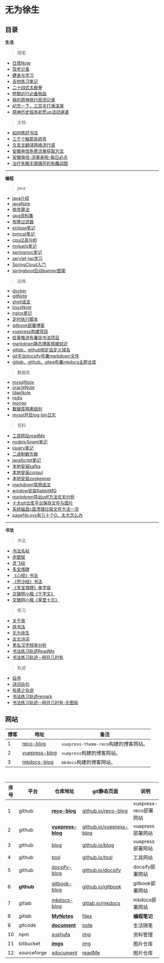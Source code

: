 # 无为徐生

## 目录

**生活**

> 随笔

  - [日常Note](生活/随笔/日常Note.md)
  - [驾考记事](生活/随笔/驾考记事.md)
  - [健身与学习](生活/随笔/健身与学习.md)
  - [吉他练习笔记](生活/随笔/吉他练习笔记.md)
  - [二十四式太极拳](生活/随笔/二十四式太极拳.md)
  - [短期远行必备物品](生活/随笔/短期远行必备物品.md)
  - [我的原神旅行观测记录](生活/随笔/我的原神旅行观测记录.md)
  - [纪念一下，三百天打满深渊](生活/随笔/纪念一下，三百天打满深渊.md)
  - [原神历史版本祈愿up活动速递](生活/随笔/原神历史版本祈愿up活动速递.md)

> 文档

  - [如何练好书法](生活/文档/如何练好书法.md)
  - [三千个脑筋急转弯](生活/文档/三千个脑筋急转弯.md)
  - [文言文翻译网络流行语](生活/文档/文言文翻译网络流行语.md)
  - [安徽电信免费流量获取方法](生活/文档/安徽电信免费流量获取方法.md)
  - [安徽电信-流量来啦-每日必点](生活/文档/安徽电信-流量来啦-每日必点.md)
  - [治疗失眠无限循环的有趣动图](生活/文档/治疗失眠无限循环的有趣动图.md)
  
---

**编程** 

> java

  - [java介绍](编程/java/java介绍.md)
  - [javaNote](编程/java/javaNote.md)
  - [排序算法](编程/java/排序算法.md)
  - [java资料集](编程/java/java资料集.md)
  - [布隆过滤器](编程/java/布隆过滤器.md)
  - [eclipse笔记](编程/java/eclipse笔记.md)
  - [tomcat笔记](编程/java/tomcat笔记.md)
  - [cpu过高分析](编程/java/cpu过高分析.md)
  - [mybatis笔记](编程/java/mybatis笔记.md)
  - [springmvc笔记](编程/java/springmvc笔记.md)
  - [servlet-jsp学习](编程/java/servlet-jsp学习.md)
  - [SpringCloud入门](编程/java/SpringCloud入门.md)
  - [springboot启动banner图案](编程/java/springboot启动banner图案.md)
  
> 运维

  - [docker](编程/运维/docker.md)
  - [gitNote](编程/运维/gitNote.md)
  - [shell语法](编程/运维/shell语法.md)
  - [linuxNote](编程/运维/linuxNote-x.md)
  - [nginx笔记](编程/运维/nginx笔记.md)
  - [定时执行脚本](编程/运维/定时执行脚本.md)
  - [gitbook部署博客](编程/运维/gitbook部署博客.md)
  - [vuepress构建项目](编程/运维/vuepress构建项目.md)
  - [批量推送布署徐书法项目](编程/运维/批量推送布署徐书法项目.md)
  - [markdown静态博客搭建综述](编程/运维/markdown静态博客搭建综述.md)
  - [gitlab、github绑定自定义域名](编程/运维/gitlab、github绑定自定义域名.md)
  - [git平台docsify布署markdown文件](编程/运维/git平台docsify布署markdown文件.md)
  - [gitlab、github、gitee布署mkdocs主题仓库](编程/运维/gitlab、github、gitee布署mkdocs主题仓库.md)
  
> 数据库

  - [mysqlNote](编程/数据库/mysqlNote.md)
  - [oracleNote](编程/数据库/oracleNote.md)
  - [ldapNote](编程/数据库/ldapNote.md)
  - [redis](编程/数据库/redis.md)
  - [mongo](编程/数据库/mongo.md)
  - [数据库隔离级别](编程/数据库/数据库隔离级别.md)
  - [mysql开启log-bin日志](编程/数据库/mysql开启log-bin日志.md) 
  
> 资料

  - [工具网站readMe](编程/资料/工具网站readMe.md)
  - [nodejs与npm笔记](编程/资料/nodejs与npm笔记.md)
  - [jquery笔记](编程/资料/jquery笔记.md)
  - [二进制数负数](编程/资料/二进制数负数.md)
  - [javaScript笔记](编程/资料/javaScript笔记.md)
  - [本地安装kafka](编程/资料/本地安装kafka.md)
  - [本地安装consul](编程/资料/本地安装consul.md)
  - [本地安装zookeeper](编程/资料/本地安装zookeeper.md)
  - [markdown常用语法](编程/资料/markdown常用语法.md)
  - [window安装RabbitMQ](编程/资料/window安装RabbitMQ.md)
  - [markdown导出pdf方法优劣分析](编程/资料/markdown导出pdf方法优劣分析.md)
  - [十大git仓库平台保存文件与图片](编程/资料/十大git仓库平台保存文件与图片.md)
  - [系统磁盘c盘清理垃圾文件方法一览](编程/资料/系统磁盘c盘清理垃圾文件方法一览.md)
  - [pagefile.sys有几十个G，太大怎么办](编程/资料/pagefile.sys有几十个G，太大怎么办.md)

---

**书法**

> 书法

  - [书法名帖](书法/书法/书法名帖.md) 
  - [赤壁赋](书法/书法/赤壁赋.md)
  - [灵飞经](书法/书法/灵飞经.md)
  - [多宝塔碑](书法/书法/多宝塔碑.md)
  - [《心经》书法](书法/书法/《心经》书法.md)
  - [《兜沙经》书法](书法/书法/《兜沙经》书法.md) 
  - [《多宝塔碑》单字版](书法/书法/《多宝塔碑》单字版.md) 
  - [文徵明小楷《千字文》](书法/书法/文徵明小楷《千字文》.md)
  - [文徵明小楷《草堂十志》](书法/书法/文徵明小楷《草堂十志》.md)
  
> 练习

  - [关于我](关于我.md) 
  - [徐书法](书法/练习/徐书法.md) 
  - [无为徐生](书法/练习/无为徐生.md)
  - [古文诗词](书法/练习/古文诗词.md) 
  - [笔名汉字频率分析](书法/练习/笔名汉字频率分析.md)
  - [书法练习轨迹ReadMe](书法/练习/书法练习轨迹ReadMe.md)
  - [书法练习轨迹--明月几时有](书法/练习/书法练习轨迹--明月几时有.md)
  
> 轨迹

  - [自序](书法/轨迹/自序.md) 
  - [诗词杂句](书法/轨迹/诗词杂句.md) 
  - [有感之杂说](书法/轨迹/有感之杂说.md)
  - [书法练习轨迹remark](书法/轨迹/书法练习轨迹remark.md)
  - [书法练习轨迹--明月几时有-无图版](书法/轨迹/书法练习轨迹--明月几时有-无图版.md)

  
## 网站

| 博客   | 地址        |  备注          |
| -----  | ----------- |  ------------- |
| 1      | [reco-blog]( https://scott180.github.io/vuepress-blog )      | `vuepress-theme-reco`构建的博客网站。|
| 2      | [vuepress-blog]( https://scott180.github.io/vuepress-blog )  | `vuepress`构建的博客网站。           |
| 3      | [mkdocs-blog]( https://xuyq123.gitlab.io/mkdocs-blog )   	| `mkdocs`构建的博客网站。             |

<br>

| 序号  | 平台    | 仓库地址    |  git静态页面   |  说明 |
| ----- | -----   | ----------- |  ------------- |  ---- |
| 1     | github  | [**reco-blog**]( https://github.com/scott180/reco-blog )  	      | [github.io/reco-blog]( https://scott180.github.io/reco-blog )         |  vuepress-reco部署网站 |
| 2     | github  | [**vuepress-blog**]( https://github.com/scott180/vuepress-blog )  | [github.io/vuepress-blog]( https://scott180.github.io/vuepress-blog ) |  vuepress部署网站      |
| 3     | github  | [blog]( https://github.com/scott180/blog )  					  | [github.io/blog]( https://scott180.github.io/blog )   				  |  vuepress部署网站      |
| 4     | github  | [tool]( https://github.com/scott180/tool )  	 				  | [github.io/tool]( https://scott180.github.io/tool )                   |  工具网站              |
| 5     | github  | [docsify-blog]( https://github.com/scott180/docsify-blog )  	  | [github.io/docsify]( https://scott180.github.io/docsify-blog/ )       |  docsify部署网站       |
| 6     | **github**  | [gitbook-blog]( https://github.com/scott180/gitbook-blog )    | [github.io/gitbook]( https://scott180.github.io/gitbook-blog )        |  gitbook部署网站 |
| 7     | gitlab      | [mkdocs-blog]( https://gitlab.com/xuyq123/mkdocs-blog ) | [gitlab.io/mkdocs]( https://xuyq123.gitlab.io/mkdocs-blog )                 | mkdocs部署网站  |
| 8     | gitlab      | [**MyNotes**]( https://gitlab.com/xuyq123/mynotes )     | [files]( https://gitlab.com/xuyq123/mynotes/-/blob/master/%E6%96%87%E6%A1%A3%E7%9B%AE%E5%BD%95.md )              |  **编程笔记** |
| 9     | gitcode     | [**document**]( https://gitcode.net/xu180/document )  	| [note]( https://gitcode.net/xu180/document/-/blob/master/article/%E9%9A%8F%E7%AC%94/%E6%97%A5%E5%B8%B8Note.md )  |  生活随笔     |
| 10    | npm         | [xushufa]( https://www.npmjs.com/~xushufa )             | [img]( https://cdn.jsdelivr.net/npm/xushufa-shu/yan/duo1-1000/0001大.jpg ) 	                                   |  资料管理     |
| 11    | bitbucket   | [**imgs**]( https://bitbucket.org/xu12345/document/src/master/imgs/ )    | [img]( https://bitbucket.org/xu12345/document/raw/87e65566e45e063244eab491abe2dab0f43de59d/imgs/shufa/%E7%8E%8B%E7%BE%B2%E4%B9%8B-%E5%85%B0%E4%BA%AD%E9%9B%86%E5%BA%8F.jpg )  | 图片仓库   |
| 12    | sourceforge | [xdocument]( https://sourceforge.net/p/xdocument/code/ci/master/tree/ )  | [readMe]( https://sourceforge.net/p/xdocument/code/ci/master/tree/README.md ) 	               |  图片仓库     |


